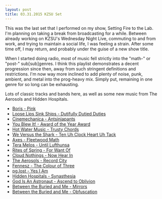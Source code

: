 ```yaml
---
layout: post
title: 03.31.2015 KZSU Set
---
```


This was the last set that I performed on my show, Setting Fire to the Lab. I'm planning on taking a break from broadcasting for a while. Between already working on KZSU's Wednesday Night Live, commuting to and from work, and trying to maintain a social life, I was feeling a strain. After some time off, I may return, and probably under the guise of a new show title.

<!-- more -->

When I started doing radio, most of music fell strictly into the "math-" or "post-" sub[sub]genres. I think this playlist demonstrates a decent progression since then, away from such stringent definitions and restrictions. I'm now way more inclined to add plenty of noise, punk, ambient, and metal into the prog-heavy mix. Simply put, remaining in one genre for so long can be exhausting.

Lots of classic tracks and bands here, as well as some new music from The Aerosols and Hidden Hospitals.

- [Boris - Pink](https://soundcloud.com/roosterrooster/boris-pink)
- [Loose Lips Sink Ships - Dutifully Dutied Duties](http://looselipssinkships.bandcamp.com/track/dutifully-dutied-duties)
- [Cinemechanica - Antsinjapants](https://cinemechanica.bandcamp.com/track/antsinjapants)
- [You Blew It! - Award of the Year Award](https://soundcloud.com/topshelfrecords/award-of-the-year-award)
- [Hot Water Music - Trusty Chords](https://www.youtube.com/watch?v=Dmy7PZuk4E0)
- [We Versus the Shark - Ten Uh Clock Heart Uh Tack](http://www.letsloop.com/artist/we-versus-the-shark/song/ten-uh-clock-heart-uh-tack)
- [Axes - Fleetwood Math](http://weareaxes.bandcamp.com/track/fleetwood-math)
- [Tera Melos - Until Lufthunsa](http://teramelos.bandcamp.com/track/until-lufthansa)
- [Rites of Spring - For Want Of](https://www.youtube.com/watch?v=JS-e-VjnMLg)
- [Cloud Nothings - Now Hear In](https://www.youtube.com/watch?v=Oqd3P0Jy58w)
- [The Aerosols - Record City](http://the-aerosols.bandcamp.com/track/record-city)
- [Fennesz - The Colour of Three](https://www.youtube.com/watch?v=0CE-tbWx0uE)
- [pg.lost - Yes I Am](http://pglost.bandcamp.com/track/yes-i-am)
- [Hidden Hospitals - Synasthesia](http://music.hiddenhospitals.com/track/synesthesia)
- [God Is An Astronaut - Ascend to Oblivion](http://godisanastronaut.com/track/ascend-to-oblivion)
- [Between the Buried and Me - Mirrors](https://www.youtube.com/watch?v=rm1A9Qo5rog)
- [Between the Buried and Me - Obfuscation](https://www.youtube.com/watch?v=nxE2Bv9bE1Q)
